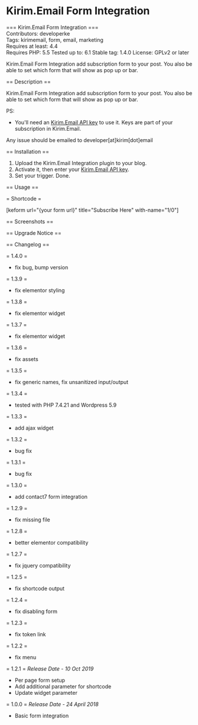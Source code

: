 # Kirim.Email Form Integration
=== Kirim.Email Form Integration ===  
Contributors: developerke  
Tags: kirimemail, form, email, marketing  
Requires at least: 4.4  
Requires PHP: 5.5
Tested up to: 6.1
Stable tag: 1.4.0
License: GPLv2 or later

Kirim.Email Form Integration add subscription form to your post. You also be able to set which form that will show as pop up or bar.

== Description ==

Kirim.Email Form Integration add subscription form to your post. You also be able to set which form that will show as pop up or bar.

PS:
- You'll need an [Kirim.Email API key](https://aplikasi.kirim.email/users/tokenconfig) to use it.  Keys are part of your subscription in Kirim.Email.

Any issue should be emailed to developer[at]kirim[dot]email

== Installation ==

1. Upload the Kirim.Email Integration plugin to your blog.
2. Activate it, then enter your [Kirim.Email API key](https://aplikasi.kirim.email/users/tokenconfig).
3. Set your trigger. Done.

== Usage ==

= Shortcode =

\[keform url="{your form url}" title="Subscribe Here" with-name="1/0"]

== Screenshots ==

== Upgrade Notice ==


== Changelog ==

= 1.4.0 =
* fix bug, bump version

= 1.3.9 =
* fix elementor styling

= 1.3.8 =
* fix elementor widget

= 1.3.7 =
* fix elementor widget

= 1.3.6 =
* fix assets

= 1.3.5 =
* fix generic names, fix unsanitized input/output

= 1.3.4 =
* tested with PHP 7.4.21 and Wordpress 5.9

= 1.3.3 =
* add ajax widget

= 1.3.2 =
* bug fix

= 1.3.1 =
* bug fix

= 1.3.0 =
* add contact7 form integration

= 1.2.9 =
* fix missing file

= 1.2.8 =
* better elementor compatibility

= 1.2.7 =
* fix jquery compatibility

= 1.2.5 =
* fix shortcode output

= 1.2.4 =
* fix disabling form

= 1.2.3 =
* fix token link

= 1.2.2 = 
* fix menu

= 1.2.1 = 
*Release Date - 10 Oct 2019*
* Per page form setup
* Add additional parameter for shortcode
* Update widget parameter 

= 1.0.0 =
*Release Date - 24 April 2018*
* Basic form integration

